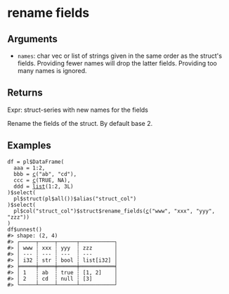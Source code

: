 # rename fields

## Arguments

- `names`: char vec or list of strings given in the same order as the struct's fields. Providing fewer names will drop the latter fields. Providing too many names is ignored.

## Returns

Expr: struct-series with new names for the fields

Rename the fields of the struct. By default base 2.

## Examples

<pre class='r-example'><code><span class='r-in'><span><span class='va'>df</span> <span class='op'>=</span> <span class='va'>pl</span><span class='op'>$</span><span class='fu'>DataFrame</span><span class='op'>(</span></span></span>
<span class='r-in'><span>  aaa <span class='op'>=</span> <span class='fl'>1</span><span class='op'>:</span><span class='fl'>2</span>,</span></span>
<span class='r-in'><span>  bbb <span class='op'>=</span> <span class='fu'><a href='https://rdrr.io/r/base/c.html'>c</a></span><span class='op'>(</span><span class='st'>"ab"</span>, <span class='st'>"cd"</span><span class='op'>)</span>,</span></span>
<span class='r-in'><span>  ccc <span class='op'>=</span> <span class='fu'><a href='https://rdrr.io/r/base/c.html'>c</a></span><span class='op'>(</span><span class='cn'>TRUE</span>, <span class='cn'>NA</span><span class='op'>)</span>,</span></span>
<span class='r-in'><span>  ddd <span class='op'>=</span> <span class='fu'><a href='https://rdrr.io/r/base/list.html'>list</a></span><span class='op'>(</span><span class='fl'>1</span><span class='op'>:</span><span class='fl'>2</span>, <span class='fl'>3L</span><span class='op'>)</span></span></span>
<span class='r-in'><span><span class='op'>)</span><span class='op'>$</span><span class='fu'>select</span><span class='op'>(</span></span></span>
<span class='r-in'><span>  <span class='va'>pl</span><span class='op'>$</span><span class='fu'>struct</span><span class='op'>(</span><span class='va'>pl</span><span class='op'>$</span><span class='fu'>all</span><span class='op'>(</span><span class='op'>)</span><span class='op'>)</span><span class='op'>$</span><span class='fu'>alias</span><span class='op'>(</span><span class='st'>"struct_col"</span><span class='op'>)</span></span></span>
<span class='r-in'><span><span class='op'>)</span><span class='op'>$</span><span class='fu'>select</span><span class='op'>(</span></span></span>
<span class='r-in'><span>  <span class='va'>pl</span><span class='op'>$</span><span class='fu'>col</span><span class='op'>(</span><span class='st'>"struct_col"</span><span class='op'>)</span><span class='op'>$</span><span class='va'>struct</span><span class='op'>$</span><span class='fu'>rename_fields</span><span class='op'>(</span><span class='fu'><a href='https://rdrr.io/r/base/c.html'>c</a></span><span class='op'>(</span><span class='st'>"www"</span>, <span class='st'>"xxx"</span>, <span class='st'>"yyy"</span>, <span class='st'>"zzz"</span><span class='op'>)</span><span class='op'>)</span></span></span>
<span class='r-in'><span><span class='op'>)</span></span></span>
<span class='r-in'><span><span class='va'>df</span><span class='op'>$</span><span class='fu'>unnest</span><span class='op'>(</span><span class='op'>)</span></span></span>
<span class='r-out co'><span class='r-pr'>#&gt;</span> shape: (2, 4)</span>
<span class='r-out co'><span class='r-pr'>#&gt;</span> ┌─────┬─────┬──────┬───────────┐</span>
<span class='r-out co'><span class='r-pr'>#&gt;</span> │ www ┆ xxx ┆ yyy  ┆ zzz       │</span>
<span class='r-out co'><span class='r-pr'>#&gt;</span> │ --- ┆ --- ┆ ---  ┆ ---       │</span>
<span class='r-out co'><span class='r-pr'>#&gt;</span> │ i32 ┆ str ┆ bool ┆ list[i32] │</span>
<span class='r-out co'><span class='r-pr'>#&gt;</span> ╞═════╪═════╪══════╪═══════════╡</span>
<span class='r-out co'><span class='r-pr'>#&gt;</span> │ 1   ┆ ab  ┆ true ┆ [1, 2]    │</span>
<span class='r-out co'><span class='r-pr'>#&gt;</span> │ 2   ┆ cd  ┆ null ┆ [3]       │</span>
<span class='r-out co'><span class='r-pr'>#&gt;</span> └─────┴─────┴──────┴───────────┘</span>
 </code></pre>